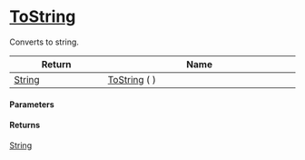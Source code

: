 # [ToString](./HierarchyElement--ToString.md)

Converts to string.

| Return<div><a href="#"><img width=225></a></div> | Name<div><a href="#"><img width=525></a></div> | 
| --- | --- | 
| [String](https://docs.microsoft.com/en-us/dotnet/api/System.String) | [ToString](./HierarchyElement--ToString.md) ( ) | 


#### Parameters

#### Returns
[String](https://docs.microsoft.com/en-us/dotnet/api/System.String)<br>
